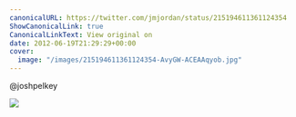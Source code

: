 ```yaml
---
canonicalURL: https://twitter.com/jmjordan/status/215194611361124354
ShowCanonicalLink: true
CanonicalLinkText: View original on
date: 2012-06-19T21:29:29+00:00
cover:
  image: "/images/215194611361124354-AvyGW-ACEAAqyob.jpg"
---
```

@joshpelkey

![](/images/215194611361124354-AvyGW-ACEAAqyob.jpg)